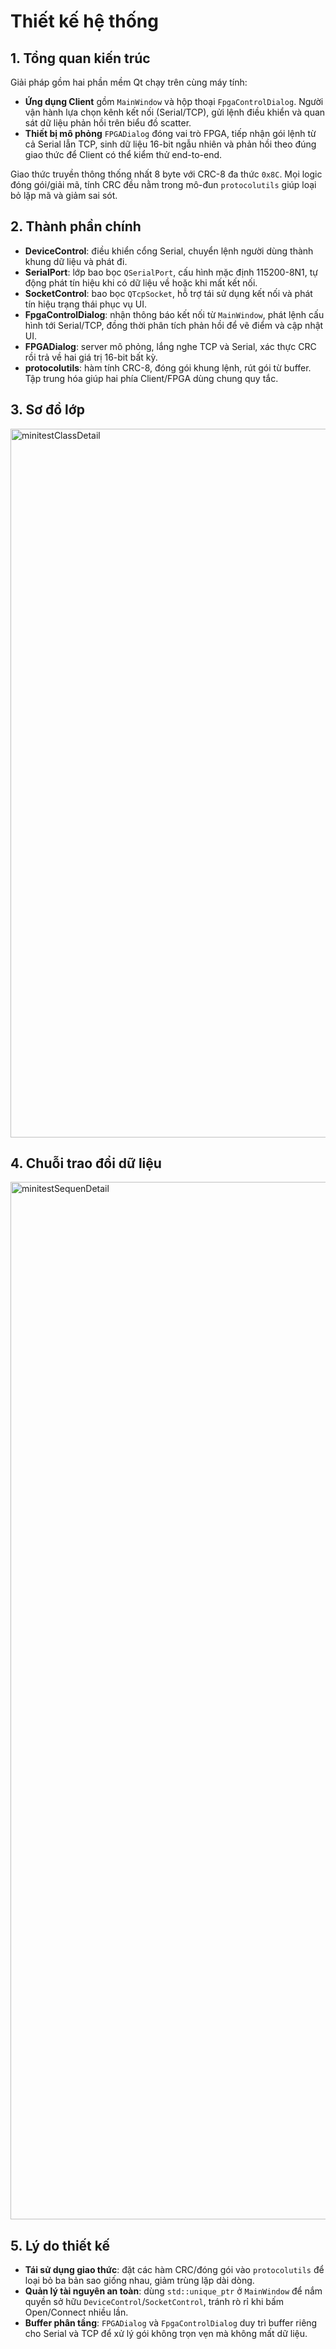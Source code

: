 # Thiết kế hệ thống

## 1. Tổng quan kiến trúc

Giải pháp gồm hai phần mềm Qt chạy trên cùng máy tính:

- **Ứng dụng Client** gồm `MainWindow` và hộp thoại `FpgaControlDialog`. Người vận hành lựa chọn kênh kết nối (Serial/TCP), gửi lệnh điều khiển và quan sát dữ liệu phản hồi trên biểu đồ scatter.
- **Thiết bị mô phỏng** `FPGADialog` đóng vai trò FPGA, tiếp nhận gói lệnh từ cả Serial lẫn TCP, sinh dữ liệu 16-bit ngẫu nhiên và phản hồi theo đúng giao thức để Client có thể kiểm thử end-to-end.

Giao thức truyền thông thống nhất 8 byte với CRC-8 đa thức `0x8C`. Mọi logic đóng gói/giải mã, tính CRC đều nằm trong mô-đun `protocolutils` giúp loại bỏ lặp mã và giảm sai sót.

## 2. Thành phần chính

- **DeviceControl**: điều khiển cổng Serial, chuyển lệnh người dùng thành khung dữ liệu và phát đi.
- **SerialPort**: lớp bao bọc `QSerialPort`, cấu hình mặc định 115200-8N1, tự động phát tín hiệu khi có dữ liệu về hoặc khi mất kết nối.
- **SocketControl**: bao bọc `QTcpSocket`, hỗ trợ tái sử dụng kết nối và phát tín hiệu trạng thái phục vụ UI.
- **FpgaControlDialog**: nhận thông báo kết nối từ `MainWindow`, phát lệnh cấu hình tới Serial/TCP, đồng thời phân tích phản hồi để vẽ điểm và cập nhật UI.
- **FPGADialog**: server mô phỏng, lắng nghe TCP và Serial, xác thực CRC rồi trả về hai giá trị 16-bit bất kỳ.
- **protocolutils**: hàm tính CRC-8, đóng gói khung lệnh, rút gói từ buffer. Tập trung hóa giúp hai phía Client/FPGA dùng chung quy tắc.

## 3. Sơ đồ lớp
<img width="2176" height="1134" alt="minitestClassDetail" src="https://github.com/user-attachments/assets/ca421b9f-8dcd-47ee-9cd4-e1ce44e39ba2" />


## 4. Chuỗi trao đổi dữ liệu
<img width="1412" height="1660" alt="minitestSequenDetail" src="https://github.com/user-attachments/assets/200f54a5-5fb5-4949-8e39-72c3fe71ab8b" />

## 5. Lý do thiết kế

- **Tái sử dụng giao thức**: đặt các hàm CRC/đóng gói vào `protocolutils` để loại bỏ ba bản sao giống nhau, giảm trùng lặp dài dòng. 
- **Quản lý tài nguyên an toàn**: dùng `std::unique_ptr` ở `MainWindow` để nắm quyền sở hữu `DeviceControl`/`SocketControl`, tránh rò rỉ khi bấm Open/Connect nhiều lần.
- **Buffer phân tầng**: `FPGADialog` và `FpgaControlDialog` duy trì buffer riêng cho Serial và TCP để xử lý gói không trọn vẹn mà không mất dữ liệu.
